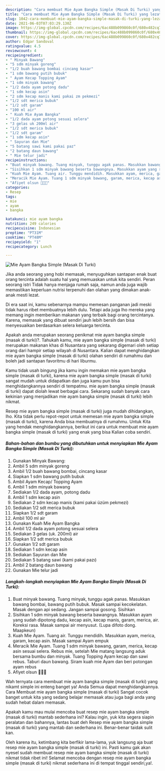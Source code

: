 ```yaml
---
description: "Cara membuat Mie Ayam Bangka Simple (Masak Di Turki) yang lezat dan Mudah Dibuat"
title: "Cara membuat Mie Ayam Bangka Simple (Masak Di Turki) yang lezat dan Mudah Dibuat"
slug: 1042-cara-membuat-mie-ayam-bangka-simple-masak-di-turki-yang-lezat-dan-mudah-dibuat
date: 2021-06-03T07:03:29.130Z
image: https://img-global.cpcdn.com/recipes/6ac488b099860c0f/680x482cq70/mie-ayam-bangka-simple-masak-di-turki-foto-resep-utama.jpg
thumbnail: https://img-global.cpcdn.com/recipes/6ac488b099860c0f/680x482cq70/mie-ayam-bangka-simple-masak-di-turki-foto-resep-utama.jpg
cover: https://img-global.cpcdn.com/recipes/6ac488b099860c0f/680x482cq70/mie-ayam-bangka-simple-masak-di-turki-foto-resep-utama.jpg
author: Edgar Sandoval
ratingvalue: 4.5
reviewcount: 4
recipeingredient:
- " Minyak Bawang"
- "5 sdm minyak goreng"
- "1/2 buah bawang bombai cincang kasar"
- "1 sdm bawang putih bubuk"
- " Ayam Kecap Topping Ayam"
- "1 sdm minyak bawang"
- "1/2 dada ayam potong dadu"
- "1 sdm kecap asin"
- "2 sdm kecap manis kami pakai zm pekmezi"
- "1/2 sdt merica bubuk"
- "1/2 sdt garam"
- "100 ml air"
- " Kuah Mie Ayam Bangka"
- "1/2 dada ayam potong sesuai selera"
- "3 gelas uk 200ml air"
- "1/2 sdt merica bubuk"
- "1/2 sdt garam"
- "1 sdm kecap asin"
- " Sayuran dan Mie"
- "5 batang sawi kami pakai paz"
- "2 batang daun bawang"
- " Mie telur jadi"
recipeinstructions:
- "Buat minyak bawang. Tuang minyak, tunggu agak panas. Masukkan bawang bombai, bawang putih bubuk. Masak sampai kecokelatan. Masak dengan api sedang. Jangan sampai gosong. Sisihkan"
- "Sisihkan 1 sdm minyak bawang beserta bawangnya. Masukkan ayam yang sudah dipotong dadu, kecap asin, kecap manis, garam, merica, air. Koreksi rasa. Masak sampai air menyusut. (Lupa difoto dong. Maapkeun)"
- "Kuah Mie Ayam. Tuang air. Tunggu mendidih. Masukkan ayam, merica, garam, kecap asin. Masak sampai Ayam empuk"
- "Meracik Mie Ayam. Tuang 1 sdm minyak bawang, garam, merica, kecap asin sesuai selera. Rebus mie, setelah Mie matang langsung aduk bersama bumbu dan minyak. Tuang Topping Ayam kecap dan sawi rebus. Taburi daun bawang. Siram kuah mie Ayam dan beri potongan ayam rebus"
- "Afiyet olsun 👩🏻‍🍳"
categories:
- Resep
tags:
- mie
- ayam
- bangka

katakunci: mie ayam bangka 
nutrition: 249 calories
recipecuisine: Indonesian
preptime: "PT31M"
cooktime: "PT48M"
recipeyield: "1"
recipecategory: Lunch

---
```



![Mie Ayam Bangka Simple (Masak Di Turki)](https://img-global.cpcdn.com/recipes/6ac488b099860c0f/680x482cq70/mie-ayam-bangka-simple-masak-di-turki-foto-resep-utama.jpg)

Jika anda seorang yang hobi memasak, menyuguhkan santapan enak buat orang tercinta adalah suatu hal yang memuaskan untuk kita sendiri. Peran seorang istri Tidak hanya menjaga rumah saja, namun anda juga wajib memastikan keperluan nutrisi terpenuhi dan olahan yang dimakan anak-anak mesti lezat.

Di era  saat ini, kamu sebenarnya mampu memesan panganan jadi meski tidak harus ribet membuatnya lebih dulu. Tetapi ada juga lho mereka yang memang ingin memberikan makanan yang terbaik bagi orang tercintanya. Karena, memasak yang dibuat sendiri jauh lebih bersih dan bisa menyesuaikan berdasarkan selera keluarga tercinta. 



Apakah anda merupakan seorang penikmat mie ayam bangka simple (masak di turki)?. Tahukah kamu, mie ayam bangka simple (masak di turki) merupakan makanan khas di Nusantara yang sekarang digemari oleh setiap orang dari hampir setiap wilayah di Nusantara. Kalian dapat menghidangkan mie ayam bangka simple (masak di turki) olahan sendiri di rumahmu dan boleh jadi santapan favoritmu di hari liburmu.

Kamu tidak usah bingung jika kamu ingin memakan mie ayam bangka simple (masak di turki), karena mie ayam bangka simple (masak di turki) sangat mudah untuk didapatkan dan juga kamu pun bisa menghidangkannya sendiri di tempatmu. mie ayam bangka simple (masak di turki) dapat diolah lewat berbagai cara. Sekarang sudah banyak cara kekinian yang menjadikan mie ayam bangka simple (masak di turki) lebih nikmat.

Resep mie ayam bangka simple (masak di turki) juga mudah dihidangkan, lho. Kita tidak perlu repot-repot untuk memesan mie ayam bangka simple (masak di turki), karena Anda bisa membuatnya di rumahmu. Untuk Kita yang hendak menghidangkannya, berikut ini cara untuk membuat mie ayam bangka simple (masak di turki) yang enak yang bisa Kalian coba sendiri.

<!--inarticleads1-->

##### Bahan-bahan dan bumbu yang dibutuhkan untuk menyiapkan Mie Ayam Bangka Simple (Masak Di Turki):

1. Gunakan  Minyak Bawang:
1. Ambil 5 sdm minyak goreng
1. Ambil 1/2 buah bawang bombai, cincang kasar
1. Siapkan 1 sdm bawang putih bubuk
1. Ambil  Ayam Kecap/ Topping Ayam
1. Ambil 1 sdm minyak bawang
1. Sediakan 1/2 dada ayam, potong dadu
1. Ambil 1 sdm kecap asin
1. Sediakan 2 sdm kecap manis (kami pakai üzüm pekmezi)
1. Sediakan 1/2 sdt merica bubuk
1. Siapkan 1/2 sdt garam
1. Ambil 100 ml air
1. Gunakan  Kuah Mie Ayam Bangka
1. Ambil 1/2 dada ayam potong sesuai selera
1. Sediakan 3 gelas (uk. 200ml) air
1. Siapkan 1/2 sdt merica bubuk
1. Gunakan 1/2 sdt garam
1. Sediakan 1 sdm kecap asin
1. Sediakan  Sayuran dan Mie
1. Sediakan 5 batang sawi (kami pakai pazı)
1. Ambil 2 batang daun bawang
1. Gunakan  Mie telur jadi




<!--inarticleads2-->

##### Langkah-langkah menyiapkan Mie Ayam Bangka Simple (Masak Di Turki):

1. Buat minyak bawang. Tuang minyak, tunggu agak panas. Masukkan bawang bombai, bawang putih bubuk. Masak sampai kecokelatan. Masak dengan api sedang. Jangan sampai gosong. Sisihkan
1. Sisihkan 1 sdm minyak bawang beserta bawangnya. Masukkan ayam yang sudah dipotong dadu, kecap asin, kecap manis, garam, merica, air. Koreksi rasa. Masak sampai air menyusut. (Lupa difoto dong. Maapkeun)
1. Kuah Mie Ayam. Tuang air. Tunggu mendidih. Masukkan ayam, merica, garam, kecap asin. Masak sampai Ayam empuk
1. Meracik Mie Ayam. Tuang 1 sdm minyak bawang, garam, merica, kecap asin sesuai selera. Rebus mie, setelah Mie matang langsung aduk bersama bumbu dan minyak. Tuang Topping Ayam kecap dan sawi rebus. Taburi daun bawang. Siram kuah mie Ayam dan beri potongan ayam rebus
1. Afiyet olsun 👩🏻‍🍳




Wah ternyata cara membuat mie ayam bangka simple (masak di turki) yang nikamt simple ini enteng banget ya! Anda Semua dapat menghidangkannya. Cara Membuat mie ayam bangka simple (masak di turki) Sangat cocok banget untuk kita yang sedang belajar memasak atau juga bagi anda yang sudah hebat dalam memasak.

Apakah kamu mau mulai mencoba buat resep mie ayam bangka simple (masak di turki) mantab sederhana ini? Kalau ingin, yuk kita segera siapin peralatan dan bahannya, lantas buat deh Resep mie ayam bangka simple (masak di turki) yang mantab dan sederhana ini. Benar-benar taidak sulit kan. 

Oleh karena itu, ketimbang kita berfikir lama-lama, yuk langsung aja buat resep mie ayam bangka simple (masak di turki) ini. Pasti kamu gak akan nyesel sudah membuat resep mie ayam bangka simple (masak di turki) nikmat tidak ribet ini! Selamat mencoba dengan resep mie ayam bangka simple (masak di turki) nikmat sederhana ini di tempat tinggal sendiri,ya!.

